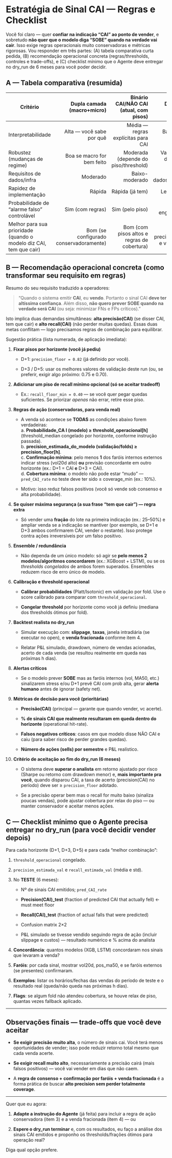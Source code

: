 # Estratégia de Sinal CAI — Regras e Checklist

Você foi claro — quer **confiar na indicação “CAI” ao ponto de vender**, e sobretudo **não quer que o modelo diga “SOBE” quando na verdade vai cair**. Isso exige regras operacionais muito conservadoras e métricas rigorosas. Vou responder em três partes: (A) tabela comparativa curta pedida, (B) recomendação operacional concreta (regras/thresholds, controles e trade-offs), e (C) checklist mínimo que o Agente deve entregar no dry_run de 6 meses para você poder decidir.

## A — Tabela comparativa (resumida)

|Critério|Dupla camada (macro+micro)|Binário CAI/NÃO CAI (atual, com pisos)|Deep learning multi-ticker|
|---|--:|--:|--:|
|Interpretabilidade|Alta — você sabe por quê|Média — regras explícitas para CAI|Baixa — caixa-preta|
|Robustez (mudanças de regime)|Boa se macro for bem feito|Moderada (depende do piso/threshold)|Variável — risco de colapso em choque|
|Requisitos de dados/infra|Moderado|Baixo-moderado|Alto (mais dados/GPU/tuning)|
|Rapidez de implementação|Rápida|Rápida (já tem)|Lenta/complexa|
|Probabilidade de “alarme falso” controlável|Sim (com regras)|Sim (pelo piso)|Difícil sem engenharia extra|
|Melhor para sua prioridade (quando o modelo diz CAI, tem que cair)|Bom (se configurado conservadoramente)|Bom (com pisos altos e regras de cobertura)|Risco alto — precisa ensembles e validação forte|

## B — Recomendação operacional concreta (como transformar seu requisito em regras)

Resumo do seu requisito traduzido a operadores:

> “Quando o sistema emitir **CAI**, eu **vendo**. Portanto o sinal CAI **deve ter altíssima confiança**. Além disso, **não quero prever SOBE quando na verdade será CAI** (ou seja: minimizar FNs e FPs críticos).”

Isto implica duas demandas simultâneas: **alta precisão(CAI)** (se disser CAI, tem que cair) e **alto recall(CAI)** (não perder muitas quedas). Essas duas metas conflitam — logo precisamos regras de combinação para equilibrar.

Sugestão prática (lista numerada, de aplicação imediata):

1. **Fixar pisos por horizonte (você já pediu)**

    - D+1: `precision_floor = 0.82` (já definido por você).

    - D+3 / D+5: usar os melhores valores de validação deste run (ou, se preferir, exigir algo próximo: 0.75 e 0.70).

2. **Adicionar um piso de recall mínimo opcional (só se aceitar tradeoff)**

    - Ex.: `recall_floor_min = 0.40` — se você quer pegar quedas suficientes. Se priorizar _apenas_ não errar, retire esse piso.

3. **Regras de ação (conservadoras, para venda real)**

    - A venda só acontece se **TODAS** as condições abaixo forem verdadeiras:  
        a. **Probabilidade_CA I (modelo) ≥ threshold_operacional[h]** (threshold_median congelado por horizonte, conforme instrução passada).  
        b. **precision_estimada_do_modelo (validação/folds) ≥ precision_floor[h]**.  
        c. **Confirmação mínima**: pelo menos **1** dos faróis internos externos indicar stress (vol20d alto) **ou** previsão concordante em outro horizonte (ex.: D+1 = CAI **e** D+3 = CAI).  
        d. **Cobertura mínima**: o modelo não pode estar “mudo” — `pred_CAI_rate` no teste deve ter sido ≥ coverage_min (ex.: 10%).

    - Motivo: isso reduz falsos positivos (você só vende sob consenso e alta probabilidade).

4. **Se quiser máxima segurança (a sua frase “tem que cair”) — regra extra**

    - Só vender uma **fração** do lote na primeira indicação (ex.: 25–50%) e ampliar venda se a indicação se mantiver (por exemplo, se D+1 e D+3 ambos confirmarem CAI, vender o restante). Isso protege contra ações irreversíveis por um falso positivo.

5. **Ensemble / redundância**

    - Não dependa de um único modelo: só agir se **pelo menos 2 modelos/algoritmos concordarem** (ex.: XGBoost + LSTM), ou se os _thresholds congelados_ de ambos forem superados. Ensembles reduzem risco de erro único de modelo.

6. **Calibração e threshold operacional**

    - **Calibrar probabilidades** (Platt/Isotonic) em validação por fold. Use o score calibrado para comparar com `threshold_operacional`.

    - **Congelar threshold** por horizonte como você já definiu (mediana dos thresholds ótimos por fold).

7. **Backtest realista no dry_run**

    - Simular execução com: **slippage**, **taxas**, janela intradiária (se executar no open), e **venda fracionada** conforme item 4.

    - Relatar P&L simulado, drawdown, número de vendas acionadas, acerto de cada venda (se resultou realmente em queda nas próximas h dias).

8. **Alertas críticos**

    - Se o modelo prever **SOBE** mas as faróis internos (vol, MA50, etc.) sinalizarem stress e/ou D+1 prevê CAI com prob alta, gerar **alerta humano** antes de ignorar (safety net).

9. **Métricas de decisão para você (prioritárias)**

    - **Precisão(CAI)** (principal — garante que quando vender, vc acerte).

    - **% de sinais CAI que realmente resultaram em queda dentro do horizonte** (operational hit-rate).

    - **Falsos negativos críticos**: casos em que modelo disse NÃO CAI e caiu (para saber risco de perder grandes quedas).

    - **Número de ações (sells) por semestre** e P&L realístico.

10. **Critério de aceitação ao fim do dry_run (6 meses)**

    - O sistema deve **superar o analista** em retorno ajustado por risco (Sharpe ou retorno com drawdown menor) e, **mais importante pra você**, quando disparou CAI, a taxa de acerto (precision(CAI) no período) deve ser ≥ `precision_floor` adotado.

    - Se a precisão operar bem mas o recall for muito baixo (sinaliza poucas vendas), pode ajustar cobertura por relax do piso — ou manter conservador e aceitar menos ações.

## C — Checklist mínimo que o Agente precisa entregar no dry_run (para você decidir vender depois)

Para cada horizonte (D+1, D+3, D+5) e para cada “melhor combinação”:

1. `threshold_operacional` congelado.

2. `precision_estimada_val` e `recall_estimada_val` (média e std).

3. No **TESTE** (6 meses):

    - Nº de sinais CAI emitidos; `pred_CAI_rate`

    - **Precision(CAI)_test** (fraction of predicted CAI that actually fell) ← must meet floor

    - **Recall(CAI)_test** (fraction of actual falls that were predicted)

    - Confusion matrix 2×2

    - P&L simulado se tivesse vendido seguindo regra de ação (incluir slippage e custos) — resultado numérico e % acima do analista

4. **Concordância**: quantos modelos (XGB, LSTM) concordaram nos sinais que levaram a venda?

5. **Faróis**: por cada sinal, mostrar vol20d, pos_ma50, e se faróis externos (se presentes) confirmaram.

6. **Exemplos**: listar os horários/fechas das vendas do período de teste e o resultado real (queda/não queda nas próximas h dias).

7. **Flags**: se algum fold não atendeu cobertura, se houve relax de piso, quantas vezes fallback aplicado.

---

## Observações finais — trade-offs que você deve aceitar

- **Se exigir precisão muito alta**, o número de sinais cai. Você terá menos oportunidades de vender; isso pode reduzir retorno total mesmo que cada venda acerte.

- **Se exigir recall muito alto**, necessariamente a precisão cairá (mais falsos positivos) — você vai vender em dias que não caem.

- A **regra de consenso + confirmação por faróis + venda fracionada** é a forma prática de buscar **alto precision sem perder totalmente coverage**.

---

Quer que eu agora:

1. **Adapte a instrução do Agente** (já feita) para incluir a regra de ação conservadora (item 3) e a venda fracionada (item 4) — ou

2. **Espere o dry_run terminar** e, com os resultados, eu faço a análise dos sinais CAI emitidos e proponho os thresholds/frações ótimos para operação real?

Diga qual opção prefere.
